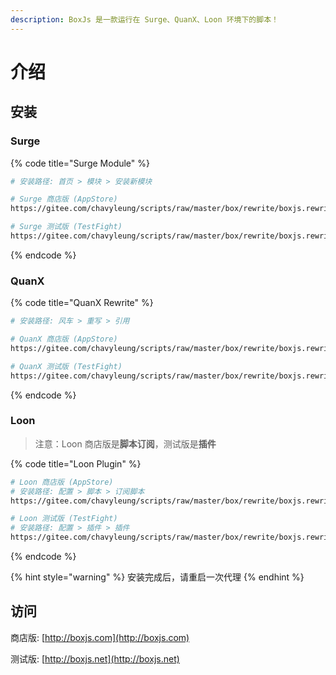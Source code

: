```yaml
---
description: BoxJs 是一款运行在 Surge、QuanX、Loon 环境下的脚本！
---
```


# 介绍

## 安装

### Surge

{% code title="Surge Module" %}
```bash
# 安装路径: 首页 > 模块 > 安装新模块

# Surge 商店版 (AppStore)
https://gitee.com/chavyleung/scripts/raw/master/box/rewrite/boxjs.rewrite.surge.sgmodule

# Surge 测试版 (TestFight)
https://gitee.com/chavyleung/scripts/raw/master/box/rewrite/boxjs.rewrite.surge.tf.sgmodule

```
{% endcode %}

### QuanX

{% code title="QuanX Rewrite" %}
```bash
# 安装路径: 风车 > 重写 > 引用

# QuanX 商店版 (AppStore)
https://gitee.com/chavyleung/scripts/raw/master/box/rewrite/boxjs.rewrite.quanx.conf

# QuanX 测试版 (TestFight)
https://gitee.com/chavyleung/scripts/raw/master/box/rewrite/boxjs.rewrite.quanx.tf.conf

```
{% endcode %}

### Loon

> 注意：Loon 商店版是**脚本订阅**，测试版是**插件**

{% code title="Loon Plugin" %}
```bash
# Loon 商店版 (AppStore)
# 安装路径: 配置 > 脚本 > 订阅脚本
https://gitee.com/chavyleung/scripts/raw/master/box/rewrite/boxjs.rewrite.loon.conf

# Loon 测试版 (TestFight)
# 安装路径: 配置 > 插件 > 插件
https://gitee.com/chavyleung/scripts/raw/master/box/rewrite/boxjs.rewrite.loon.tf.plugin

```
{% endcode %}

{% hint style="warning" %}
 安装完成后，请重启一次代理 
{% endhint %}

## 访问

商店版: [http://boxjs.com](http://boxjs.com)

测试版: [http://boxjs.net](http://boxjs.net)

